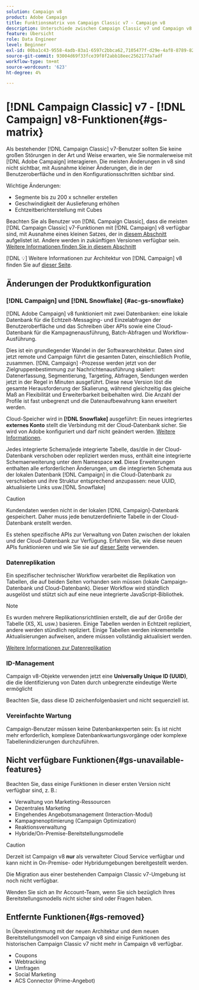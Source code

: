 ```yaml
---
solution: Campaign v8
product: Adobe Campaign
title: Funktionsmatrix von Campaign Classic v7 - Campaign v8
description: Unterschiede zwischen Campaign Classic v7 und Campaign v8
feature: Übersicht
role: Data Engineer
level: Beginner
exl-id: 00ba1c43-9558-4adb-83a1-6597c2bbca62,7105477f-d29e-4af8-8789-82b4459761b0
source-git-commit: 93004d69f33fce39f8f2abb18eec2562177a7adf
workflow-type: tm+mt
source-wordcount: '623'
ht-degree: 4%

---
```


# [!DNL Campaign Classic] v7 -  [!DNL Campaign] v8-Funktionen{#gs-matrix}

Als bestehender [!DNL Campaign Classic] v7-Benutzer sollten Sie keine großen Störungen in der Art und Weise erwarten, wie Sie normalerweise mit [!DNL Adobe Campaign] interagieren. Die meisten Änderungen in v8 sind nicht sichtbar, mit Ausnahme kleiner Änderungen, die in der Benutzeroberfläche und in den Konfigurationsschritten sichtbar sind.

Wichtige Änderungen:

* Segmente bis zu 200 x schneller erstellen
* Geschwindigkeit der Auslieferung erhöhen
* Echtzeitberichterstellung mit Cubes

Beachten Sie als Benutzer von [!DNL Campaign Classic], dass die meisten [!DNL Campaign Classic] v7-Funktionen mit [!DNL Campaign] v8 verfügbar sind, mit Ausnahme eines kleinen Satzes, der in [diesem Abschnitt](#gs-removed) aufgelistet ist. Andere werden in zukünftigen Versionen verfügbar sein. [Weitere Informationen finden Sie in diesem Abschnitt](#gs-unavailable-features)

[!DNL :bulb:] Weitere Informationen zur Architektur von  [!DNL Campaign] v8 finden Sie auf  [dieser Seite](../dev/architecture.md).

## Änderungen der Produktkonfiguration

### [!DNL Campaign] und [!DNL Snowflake] {#ac-gs-snowflake}

[!DNL Adobe Campaign] v8 funktioniert mit zwei Datenbanken: eine lokale Datenbank für die Echtzeit-Messaging- und Einzelabfragen der Benutzeroberfläche und das Schreiben über APIs sowie eine Cloud-Datenbank für die Kampagnenausführung, Batch-Abfragen und Workflow-Ausführung.

Dies ist ein grundlegender Wandel in der Softwarearchitektur. Daten sind jetzt remote und Campaign führt die gesamten Daten, einschließlich Profile, zusammen. [!DNL Campaign] -Prozesse werden jetzt von der Zielgruppenbestimmung zur Nachrichtenausführung skaliert: Datenerfassung, Segmentierung, Targeting, Abfragen, Sendungen werden jetzt in der Regel in Minuten ausgeführt. Diese neue Version löst die gesamte Herausforderung der Skalierung, während gleichzeitig das gleiche Maß an Flexibilität und Erweiterbarkeit beibehalten wird. Die Anzahl der Profile ist fast unbegrenzt und die Datenaufbewahrung kann erweitert werden.

Cloud-Speicher wird in **[!DNL Snowflake]** ausgeführt: Ein neues integriertes **externes Konto** stellt die Verbindung mit der Cloud-Datenbank sicher. Sie wird von Adobe konfiguriert und darf nicht geändert werden. [Weitere Informationen](../config/external-accounts.md).

Jedes integrierte Schema/jede integrierte Tabelle, das/die in der Cloud-Datenbank verschoben oder repliziert werden muss, enthält eine integrierte Schemaerweiterung unter dem Namespace **xxl**. Diese Erweiterungen enthalten alle erforderlichen Änderungen, um die integrierten Schemata aus der lokalen Datenbank [!DNL Campaign] in die Cloud-Datenbank zu verschieben und ihre Struktur entsprechend anzupassen: neue UUID, aktualisierte Links usw.[!DNL Snowflake]

>[!CAUTION]
>
> Kundendaten werden nicht in der lokalen [!DNL Campaign]-Datenbank gespeichert. Daher muss jede benutzerdefinierte Tabelle in der Cloud-Datenbank erstellt werden.


Es stehen spezifische APIs zur Verwaltung von Daten zwischen der lokalen und der Cloud-Datenbank zur Verfügung. Erfahren Sie, wie diese neuen APIs funktionieren und wie Sie sie auf [dieser Seite](../dev/new-apis.md) verwenden.

### Datenreplikation

Ein spezifischer technischer Workflow verarbeitet die Replikation von Tabellen, die auf beiden Seiten vorhanden sein müssen (lokale Campaign-Datenbank und Cloud-Datenbank). Dieser Workflow wird stündlich ausgelöst und stützt sich auf eine neue integrierte JavaScript-Bibliothek.

>[!NOTE]
>
> Es wurden mehrere Replikationsrichtlinien erstellt, die auf der Größe der Tabelle (XS, XL usw.) basieren.
> Einige Tabellen werden in Echtzeit repliziert, andere werden stündlich repliziert. Einige Tabellen werden inkrementelle Aktualisierungen aufweisen, andere müssen vollständig aktualisiert werden.


[Weitere Informationen zur Datenreplikation](../config/replication.md)

### ID-Management

Campaign v8-Objekte verwenden jetzt eine **Universally Unique ID (UUID)**, die die Identifizierung von Daten durch unbegrenzte eindeutige Werte ermöglicht

Beachten Sie, dass diese ID zeichenfolgenbasiert und nicht sequenziell ist.

### Vereinfachte Wartung

Campaign-Benutzer müssen keine Datenbankexperten sein: Es ist nicht mehr erforderlich, komplexe Datenbankwartungsvorgänge oder komplexe Tabellenindizierungen durchzuführen.

## Nicht verfügbare Funktionen{#gs-unavailable-features}

Beachten Sie, dass einige Funktionen in dieser ersten Version nicht verfügbar sind, z. B.:

* Verwaltung von Marketing-Ressourcen
* Dezentrales Marketing
* Eingehendes Angebotsmanagement (Interaction-Modul)
* Kampagnenoptimierung (Campaign Optimization)
* Reaktionsverwaltung
* Hybride/On-Premise-Bereitstellungsmodelle

>[!CAUTION]
>
>Derzeit ist Campaign v8 **nur** als verwalteter Cloud Service verfügbar und kann nicht in On-Premise- oder Hybridumgebungen bereitgestellt werden.
>
>Die Migration aus einer bestehenden Campaign Classic v7-Umgebung ist noch nicht verfügbar.
>
>Wenden Sie sich an Ihr Account-Team, wenn Sie sich bezüglich Ihres Bereitstellungsmodells nicht sicher sind oder Fragen haben.

## Entfernte Funktionen{#gs-removed}

In Übereinstimmung mit der neuen Architektur und dem neuen Bereitstellungsmodell von Campaign v8 sind einige Funktionen des historischen Campaign Classic v7 nicht mehr in Campaign v8 verfügbar.

* Coupons
* Webtracking
* Umfragen
* Social Marketing
* ACS Connector (Prime-Angebot)

